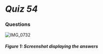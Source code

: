 # *Quiz 54*
### Questions
![IMG_0732](https://user-images.githubusercontent.com/105724334/232354443-2e9a07a1-b3a9-4f96-b8ba-d06b535fbf1c.jpeg)

##### Figure 1: Screenshot displaying the answers
